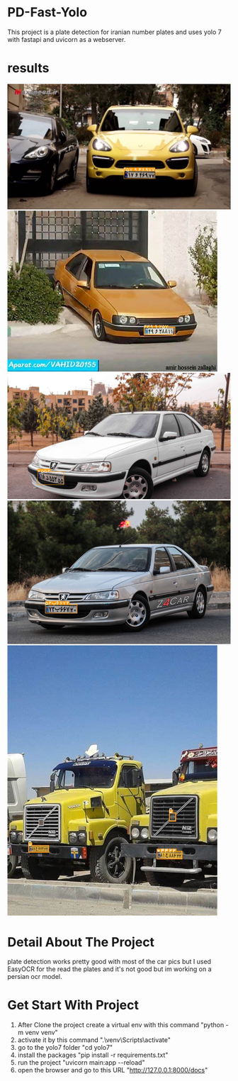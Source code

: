 # PD-Fast-Yolo
This project is a plate detection for iranian number plates and uses yolo 7 with fastapi and uvicorn as a webserver. 

# results
![alt text](https://github.com/AshkanVakili9/PD-Fast-Yolo/blob/main/results/1.jpg)
![alt text](https://github.com/AshkanVakili9/PD-Fast-Yolo/blob/main/results/2.jpg)
![alt text](https://github.com/AshkanVakili9/PD-Fast-Yolo/blob/main/results/3.jpg)
![alt text](https://github.com/AshkanVakili9/PD-Fast-Yolo/blob/main/results/4.jpg)
![alt text](https://github.com/AshkanVakili9/PD-Fast-Yolo/blob/main/results/5.jpg)

# Detail About The Project
plate detection works pretty good with most of the car pics but I used EasyOCR for the read the plates and it's not good but im working on a persian ocr model. 

# Get Start With Project
1. After Clone the project create a virtual env with this command "python -m venv venv" 
2.  activate it by this command ".\venv\Scripts\activate"
3.  go to the yolo7 folder "cd yolo7"
4.  install the packages "pip install -r requirements.txt"
5.  run the project "uvicorn main:app --reload"
6.  open the browser and go to this URL "http://127.0.0.1:8000/docs"
